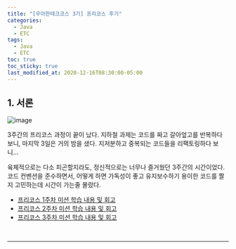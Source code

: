```yaml
---
title: "[우아한테크코스 3기] 프리코스 후기"
categories:
  - Java
  - ETC
tags:
  - Java
  - ETC
toc: true
toc_sticky: true
last_modified_at: 2020-12-16T08:30:00-05:00
---
```


## 1. 서론

![image](https://user-images.githubusercontent.com/56240505/102237424-00425e00-3f38-11eb-8f80-a56697afc5fe.png)

3주간의 프리코스 과정이 끝이 났다. 지하철 과제는 코드를 짜고 갈아엎고를 반복하다 보니, 마지막 3일은 거의 밤을 샜다. 지저분하고 중복되는 코드들을 리팩토링하다 보니...

육체적으로는 다소 피곤할지라도, 정신적으로는 너무나 즐거웠던 3주간의 시간이었다. 코드 컨벤션을 준수하면서, 어떻게 하면 가독성이 좋고 유지보수하기 용이한 코드를 짤 지 고민하는데 시간이 가는줄 몰랐다.

* [프리코스 1주차 미션 학습 내용 및 회고](https://xlffm3.github.io/java/etc/Woowacourse_precourse_baseball/)
* [프리코스 2주차 미션 학습 내용 및 회고](https://xlffm3.github.io/java/etc/Woowacourse_precourse_racing/)
* [프리코스 3주차 미션 학습 내용 및 회고](https://xlffm3.github.io/java/etc/Woowacourse_precourse_subway/)

<br>

---
